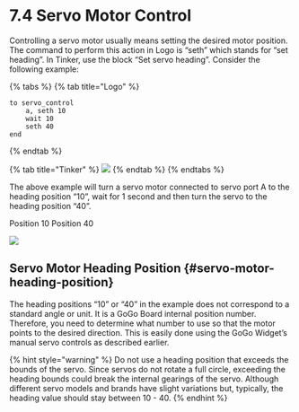 # 7.4 Servo Motor Control

Controlling a servo motor usually means setting the desired motor position. The command to perform this action in Logo is “seth” which stands for “set heading”. In Tinker, use the block “Set servo heading”. Consider the following example:

{% tabs %}
{% tab title="Logo" %}
```text
to servo_control
    a, seth 10
    wait 10
    seth 40
end
```
{% endtab %}

{% tab title="Tinker" %}
![](https://lh4.googleusercontent.com/PkmsY5-cdQdVwbAopSlrqHpR7Jv5qdOaXAQBVsUFYRu2SJNSxbpRt7mhYs3Hy20a6yt_RV5rIIBncz3jdMnbty0fHZ75TYTb4vwGAmCdNQRIMrX3-MDVclbIgTv-_xJMFzDH39Qe)
{% endtab %}
{% endtabs %}

The above example will turn a servo motor connected to servo port A to the heading position “10”, wait for 1 second and then turn the servo to the heading position “40”.

Position 10 Position 40

![](https://lh5.googleusercontent.com/xtZp4ZZl4JNFAgu8kyWSmIFpz0SxSFi2ntoOE3QUd8pL_MhZELgxHFgT0YgFS0w38-FUdsYMNWRx0kAqkeN9XruZ7gXuftvatO05IDgA-FmVsGJd-sIU-IKQD3q_PyMbPxiQhq9k)

## Servo Motor Heading Position {#servo-motor-heading-position}

The heading positions “10” or “40” in the example does not correspond to a standard angle or unit. It is a GoGo Board internal position number. Therefore, you need to determine what number to use so that the motor points to the desired direction. This is easily done using the GoGo Widget’s manual servo controls as described earlier.

{% hint style="warning" %}
Do not use a heading position that exceeds the bounds of the servo. Since servos do not rotate a full circle, exceeding the heading bounds could break the internal gearings of the servo. Although different servo models and brands have slight variations but, typically, the heading value should stay between 10 - 40.
{% endhint %}

